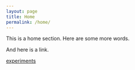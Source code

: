 ```yaml
---
layout: page
title: Home
permalink: /home/
---
```


This is a home section.  Here are some more words.

And here is a link.

[experiments](../experiments)

